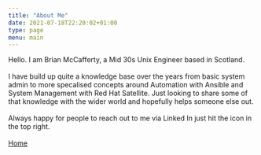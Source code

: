 ```yaml
---
title: "About Me"
date: 2021-07-18T22:20:02+01:00
type: page
menu: main
---
```

Hello.  I am Brian McCafferty, a Mid 30s Unix Engineer based in Scotland.\
\
I have build up quite a knowledge base over the years from basic system admin to more specalised concepts around Automation with Ansible and System Management with Red Hat Satellite.  Just looking to share some of that knowledge with the wider world and hopefully helps someone else out.\
\
Always happy for people to reach out to me via Linked In just hit the icon in the top right. 
\
\
[Home](/)
